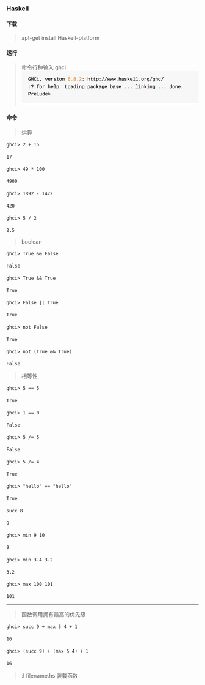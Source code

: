 ### Haskell

#### 下载
> apt-get install Haskell-platform  

#### 运行
> 命令行种输入 ghci
> ![start](./start.png)

#### 命令
> 运算  

    ghci> 2 + 15

    17

    ghci> 49 * 100

    4900

    ghci> 1892 - 1472

    420

    ghci> 5 / 2

    2.5

> boolean  

    ghci> True && False

    False

    ghci> True && True

    True

    ghci> False || True

    True

    ghci> not False

    True

    ghci> not (True && True)

    False

> 相等性  

    ghci> 5 == 5

    True

    ghci> 1 == 0

    False

    ghci> 5 /= 5

    False

    ghci> 5 /= 4

    True

    ghci> "hello" == "hello"

    True

    succ 8

    9

    ghci> min 9 10

    9

    ghci> min 3.4 3.2

    3.2

    ghci> max 100 101

    101  

----------
> 函数调用拥有最高的优先级  

    ghci> succ 9 + max 5 4 + 1

    16

    ghci> (succ 9) + (max 5 4) + 1

    16


> :l filename.hs 装载函数
